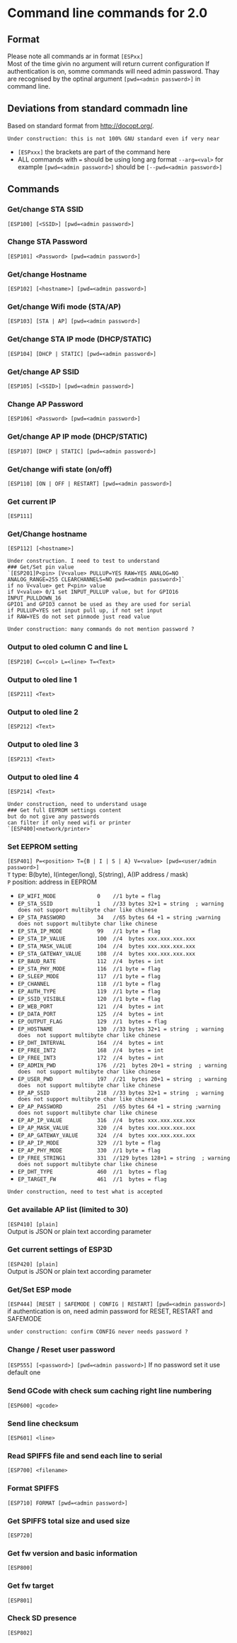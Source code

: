 # Command line commands for 2.0

## Format

Please note all commands ar in format `[ESPxx]`  
Most of the time givin no argument will return current configuration
If authentication is on, somme commands will need admin password. Thay are recognised by the optinal argument `[pwd=<admin password>]` in command line.

## Deviations from standard commadn line

Based on standard format from <http://docopt.org/>.

```
Under construction: this is not 100% GNU standard even if very near
```

* `[ESPxxx]` the brackets are part of the command here
* ALL commands with `=` should be using long arg format `--arg=<val>` for example `[pwd=<admin password>]` should be `[--pwd=<admin password>]`

## Commands

### Get/change STA SSID
`[ESP100] [<SSID>] [pwd=<admin password>]`

### Change STA Password
`[ESP101] <Password> [pwd=<admin password>]`

### Get/change Hostname
`[ESP102] [<hostname>] [pwd=<admin password>]`

### Get/change Wifi mode (STA/AP)
`[ESP103] [STA | AP] [pwd=<admin password>]`

### Get/change STA IP mode (DHCP/STATIC)
`[ESP104] [DHCP | STATIC] [pwd=<admin password>]`

### Get/change AP SSID
`[ESP105] [<SSID>] [pwd=<admin password>]`

### Change AP Password
`[ESP106] <Password> [pwd=<admin password>]`

### Get/change AP IP mode (DHCP/STATIC)
`[ESP107] [DHCP | STATIC] [pwd=<admin password>]`

### Get/change wifi state (on/off)
`[ESP110] [ON | OFF | RESTART] [pwd=<admin password>]`

### Get current IP
`[ESP111]`

### Get/Change hostname
`[ESP112] [<hostname>]`

```
Under construction. I need to test to understand
### Get/Set pin value
`[ESP201]P<pin> [V<value> PULLUP=YES RAW=YES ANALOG=NO ANALOG_RANGE=255 CLEARCHANNELS=NO pwd=<admin password>]`
if no V<value> get P<pin> value
if V<value> 0/1 set INPUT_PULLUP value, but for GPIO16 INPUT_PULLDOWN_16
GPIO1 and GPIO3 cannot be used as they are used for serial
if PULLUP=YES set input pull up, if not set input
if RAW=YES do not set pinmode just read value
```

```
Under construction: many commands do not mention password ?
```
### Output to oled column C and line L
`[ESP210] C=<col> L=<line> T=<Text>`

### Output to oled line 1
`[ESP211] <Text>`

### Output to oled line 2
`[ESP212] <Text>`

### Output to oled line 3
`[ESP213] <Text>`

### Output to oled line 4
`[ESP214] <Text>`

```
Under construction, need to understand usage
### Get full EEPROM settings content
but do not give any passwords
can filter if only need wifi or printer
`[ESP400]<network/printer>`
```

### Set EEPROM setting
`[ESP401] P=<position> T={B | I | S | A} V=<value> [pwd=<user/admin password>]`  
`T` type: B(byte), I(integer/long), S(string), A(IP address / mask)  
`P` position: address in EEPROM  

* `EP_WIFI_MODE             0    //1 byte = flag`
* `EP_STA_SSID              1    //33 bytes 32+1 = string  ; warning does not support multibyte char like chinese`
* `EP_STA_PASSWORD          34   //65 bytes 64 +1 = string ;warning  does not support multibyte char like chinese`
* `EP_STA_IP_MODE           99   //1 byte = flag`
* `EP_STA_IP_VALUE          100  //4  bytes xxx.xxx.xxx.xxx`
* `EP_STA_MASK_VALUE        104  //4  bytes xxx.xxx.xxx.xxx`
* `EP_STA_GATEWAY_VALUE     108  //4  bytes xxx.xxx.xxx.xxx`
* `EP_BAUD_RATE             112  //4  bytes = int`
* `EP_STA_PHY_MODE          116  //1 byte = flag`
* `EP_SLEEP_MODE            117  //1 byte = flag`
* `EP_CHANNEL               118  //1 byte = flag`
* `EP_AUTH_TYPE             119  //1 byte = flag`
* `EP_SSID_VISIBLE          120  //1 byte = flag`
* `EP_WEB_PORT              121  //4  bytes = int`
* `EP_DATA_PORT             125  //4  bytes = int`
* `EP_OUTPUT_FLAG           129  //1  bytes = flag`
* `EP_HOSTNAME              130  //33 bytes 32+1 = string  ; warning does  not support multibyte char like chinese`
* `EP_DHT_INTERVAL          164  //4  bytes = int`
* `EP_FREE_INT2             168  //4  bytes = int`
* `EP_FREE_INT3             172  //4  bytes = int`
* `EP_ADMIN_PWD             176  //21  bytes 20+1 = string  ; warning does  not support multibyte char like chinese`
* `EP_USER_PWD              197  //21  bytes 20+1 = string  ; warning does  not support multibyte char like chinese`
* `EP_AP_SSID               218  //33 bytes 32+1 = string  ; warning  does not support multibyte char like chinese`
* `EP_AP_PASSWORD           251  //65 bytes 64 +1 = string ;warning  does not support multibyte char like chinese`
* `EP_AP_IP_VALUE           316  //4  bytes xxx.xxx.xxx.xxx`
* `EP_AP_MASK_VALUE         320  //4  bytes xxx.xxx.xxx.xxx`
* `EP_AP_GATEWAY_VALUE      324  //4  bytes xxx.xxx.xxx.xxx`
* `EP_AP_IP_MODE            329  //1 byte = flag`
* `EP_AP_PHY_MODE           330  //1 byte = flag`
* `EP_FREE_STRING1          331  //129 bytes 128+1 = string  ; warning  does not support multibyte char like chinese`
* `EP_DHT_TYPE              460  //1  bytes = flag`
* `EP_TARGET_FW             461  //1  bytes = flag`

```
Under construction, need to test what is accepted
```
### Get available AP list (limited to 30)
`[ESP410] [plain]`  
Output is JSON or plain text according parameter

### Get current settings of ESP3D
`[ESP420] [plain]`  
Output is JSON or plain text according parameter

### Get/Set ESP mode
`[ESP444] [RESET | SAFEMODE | CONFIG | RESTART] [pwd=<admin password>]`
if authentication is on, need admin password for RESET, RESTART and SAFEMODE
```
under construction: confirm CONFIG never needs password ? 
```

### Change / Reset user password
`[ESP555] [<password>] [pwd=<admin password>]`
If no password set it use default one

### Send GCode with check sum caching right line numbering
`[ESP600] <gcode>`

### Send line checksum
`[ESP601] <line>`

### Read SPIFFS file and send each line to serial
`[ESP700] <filename>`

### Format SPIFFS
`[ESP710] FORMAT [pwd=<admin password>]`

### Get SPIFFS total size and used size
`[ESP720]`

### Get fw version and basic information
`[ESP800]`

### Get fw target
`[ESP801]`

### Check SD presence
`[ESP802]`
